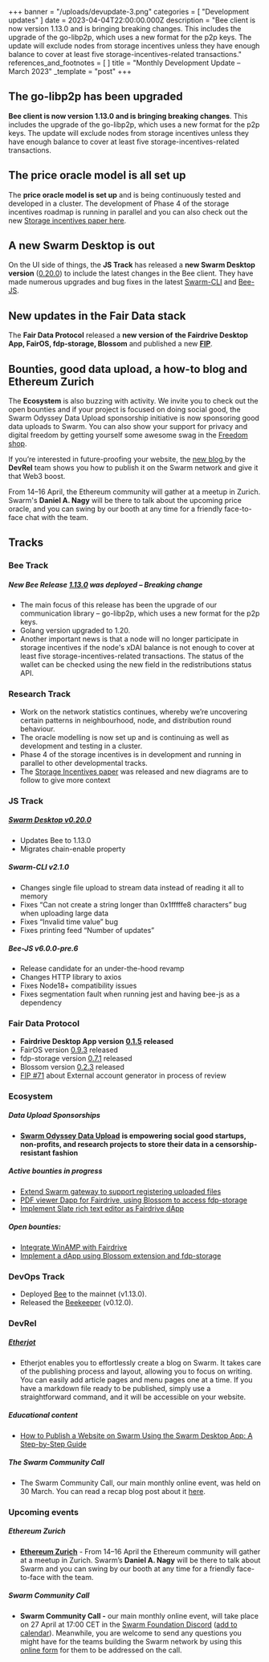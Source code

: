 +++
banner = "/uploads/devupdate-3.png"
categories = [ "Development updates" ]
date = 2023-04-04T22:00:00.000Z
description = "Bee client is now version 1.13.0 and is bringing breaking changes. This includes the upgrade of the go-libp2p, which uses a new format for the p2p keys. The update will exclude nodes from storage incentives unless they have enough balance to cover at least five storage-incentives-related transactions."
references_and_footnotes = [ ]
title = "Monthly Development Update – March 2023"
_template = "post"
+++


## The go-libp2p has been upgraded

**Bee client is now version 1.13.0 and is bringing breaking changes**. This includes the upgrade of the go-libp2p, which uses a new format for the p2p keys. The update will exclude nodes from storage incentives unless they have enough balance to cover at least five storage-incentives-related transactions.

## The price oracle model is all set up

The **price oracle model is set up** and is being continuously tested and developed in a cluster. The development of Phase 4 of the storage incentives roadmap is running in parallel and you can also check out the new [Storage incentives paper here](https://t.co/v7MGmMJikG).

## A new Swarm Desktop is out

On the UI side of things, the **JS Track** has released a **new Swarm Desktop version** ([0.20.0](https://github.com/ethersphere/swarm-desktop/releases/tag/v0.20.0)) to include the latest changes in the Bee client. They have made numerous upgrades and bug fixes in the latest [Swarm-CLI](https://github.com/ethersphere/swarm-cli/releases) and [Bee-JS](https://github.com/ethersphere/bee-js/releases).

## New updates in the Fair Data stack

The **Fair Data Protocol** released a **new version of** **the Fairdrive Desktop App, FairOS, fdp-storage, Blossom** and published a new [**FIP**](https://github.com/fairDataSociety/FIPs/pull/71).

## Bounties, good data upload, a how-to blog and Ethereum Zurich

The **Ecosystem** is also buzzing with activity. We invite you to check out the open bounties and if your project is focused on doing social good, the Swarm Odyssey Data Upload sponsorship initiative is now sponsoring good data uploads to Swarm. You can also show your support for privacy and digital freedom by getting yourself some awesome swag in the [Freedom shop](https://freedomshop.org/collections/swarm).

If you’re interested in future-proofing your website, the [new blog ](https://blog.ethswarm.org/foundation/2023/how-to-publish-a-website-on-swarm-using-the-swarm-desktop-app-a-step-by-step-guide/)by the **DevRel** team shows you how to publish it on the Swarm network and give it that Web3 boost.

From 14–16 April, the Ethereum community will gather at a meetup in Zurich. Swarm's **Daniel A. Nagy** will be there to talk about the upcoming price oracle, and you can swing by our booth at any time for a friendly face-to-face chat with the team.

## Tracks

### **Bee Track**

##### New Bee Release [1.13.0](https://github.com/ethersphere/bee/releases/tag/v1.13.0) was deployed – Breaking change

- The main focus of this release has been the upgrade of our communication library – go-libp2p, which uses a new format for the p2p keys.
- Golang version upgraded to 1.20.
- Another important news is that a node will no longer participate in storage incentives if the node's xDAI balance is not enough to cover at least five storage-incentives-related transactions. The status of the wallet can be checked using the new field in the redistributions status API.

### **Research Track**

- Work on the network statistics continues, whereby we’re uncovering certain patterns in neighbourhood, node, and distribution round behaviour.
- The oracle modelling is now set up and is continuing as well as development and testing in a cluster.
- Phase 4 of the storage incentives is in development and running in parallel to other developmental tracks.
- The [Storage Incentives paper](https://t.co/v7MGmMJikG) was released and new diagrams are to follow to give more context

### **JS Track**

##### [**Swarm Desktop v0.20.0**](https://github.com/ethersphere/swarm-desktop/releases/tag/v0.20.0)

- Updates Bee to 1.13.0
- Migrates chain-enable property

##### Swarm-CLI v2.1.0

- Changes single file upload to stream data instead of reading it all to memory
- Fixes “Can not create a string longer than 0x1fffffe8 characters” bug when uploading large data
- Fixes “Invalid time value” bug
- Fixes printing feed “Number of updates”

##### Bee-JS v6.0.0-pre.6

- Release candidate for an under-the-hood revamp
- Changes HTTP library to axios
- Fixes Node18+ compatibility issues
- Fixes segmentation fault when running jest and having bee-js as a dependency

### **Fair Data Protocol**

- **Fairdrive Desktop App version** [**0.1.5**](https://github.com/fairDataSociety/fairdrive-desktop-app/releases/tag/v0.1.5) **released**
- FairOS version [0.9.3](https://github.com/fairDataSociety/fairOS-dfs/releases/tag/v0.9.3) released
- fdp-storage version [0.7.1](https://github.com/fairDataSociety/fdp-storage/releases/tag/v0.7.1) released
- Blossom version [0.2.3](https://github.com/fairDataSociety/blossom/releases/tag/blossom-ext-v0.2.3) released
- [FIP #71](https://github.com/fairDataSociety/FIPs/pull/71) about External account generator in process of review

### **Ecosystem**

##### **Data Upload Sponsorships**

- [**Swarm Odyssey Data Upload**](http://my.ethswarm.org/uploads) **is empowering social good startups, non-profits, and research projects to store their data in a censorship-resistant fashion**

##### Active bounties in progress

- [Extend Swarm gateway to support registering uploaded files](https://bounties.gitcoin.co/issue/29813)
- [PDF viewer Dapp for Fairdrive, using Blossom to access fdp-storage](https://bounties.gitcoin.co/issue/29812)
- [Implement Slate rich text editor as Fairdrive dApp](https://bounties.gitcoin.co/issue/29819)

##### Open bounties:

- [Integrate WinAMP with Fairdrive](https://bounties.gitcoin.co/issue/29335)
- [Implement a dApp using Blossom extension and fdp-storage](https://bounties.gitcoin.co/issue/29811)

### **DevOps Track**

- Deployed [Bee](https://github.com/ethersphere/bee) to the mainnet (v1.13.0).
- Released the [Beekeeper](https://github.com/ethersphere/beekeeper) (v0.12.0).

### **DevRel**

##### [**Etherjot**](https://github.com/Cafe137/etherjot)

- Etherjot enables you to effortlessly create a blog on Swarm. It takes care of the publishing process and layout, allowing you to focus on writing. You can easily add article pages and menu pages one at a time. If you have a markdown file ready to be published, simply use a straightforward command, and it will be accessible on your website.

##### Educational content

- [How to Publish a Website on Swarm Using the Swarm Desktop App: A Step-by-Step Guide](https://blog.ethswarm.org/foundation/2023/how-to-publish-a-website-on-swarm-using-the-swarm-desktop-app-a-step-by-step-guide/)

##### The Swarm Community Call

- The Swarm Community Call, our main monthly online event, was held on 30 March. You can read a recap blog post about it [here](https://blog.ethswarm.org/foundation/2023/swarm-community-call-30-march-recap/).

### **Upcoming events**

##### **Ethereum Zurich**

- [**Ethereum Zurich**](https://ethereumzuri.ch/) - From 14–16 April the Ethereum community will gather at a meetup in Zurich. Swarm’s **Daniel A. Nagy** will be there to talk about Swarm and you can swing by our booth at any time for a friendly face-to-face with the team.

##### **Swarm Community Call**

- **Swarm Community Call -** our main monthly online event, will take place on 27 April at 17:00 CET in the [Swarm Foundation Discord](https://discord.com/channels/799027393297514537/801438093927776286) ([add to calendar](https://www.addevent.com/event/yr16580319)). Meanwhile, you are welcome to send any questions you might have for the teams building the Swarm network by using this [online form](https://airtable.com/shrBRyrMkXFsJvLS3) for them to be addressed on the call.
